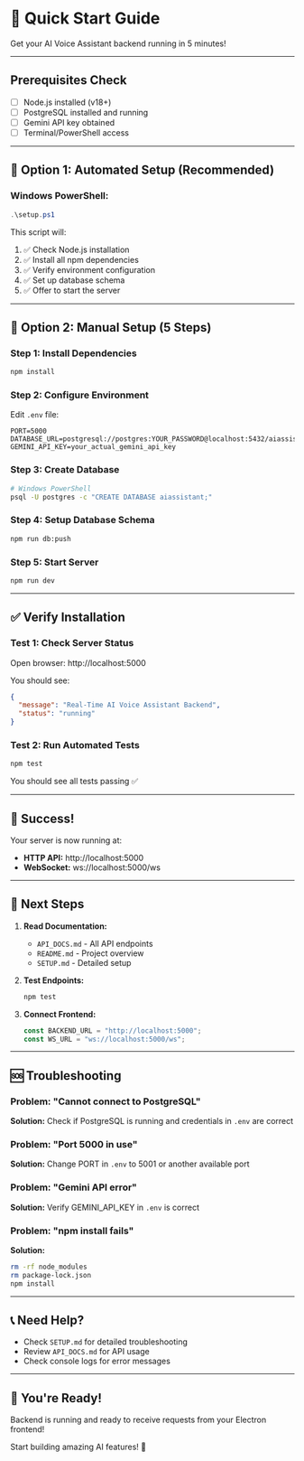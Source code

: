 # 🚀 Quick Start Guide

Get your AI Voice Assistant backend running in 5 minutes!

---

## Prerequisites Check

- [ ] Node.js installed (v18+)
- [ ] PostgreSQL installed and running
- [ ] Gemini API key obtained
- [ ] Terminal/PowerShell access

---

## 🎯 Option 1: Automated Setup (Recommended)

### Windows PowerShell:

```powershell
.\setup.ps1
```

This script will:

1. ✅ Check Node.js installation
2. ✅ Install all npm dependencies
3. ✅ Verify environment configuration
4. ✅ Set up database schema
5. ✅ Offer to start the server

---

## 🎯 Option 2: Manual Setup (5 Steps)

### Step 1: Install Dependencies

```bash
npm install
```

### Step 2: Configure Environment

Edit `.env` file:

```env
PORT=5000
DATABASE_URL=postgresql://postgres:YOUR_PASSWORD@localhost:5432/aiassistant
GEMINI_API_KEY=your_actual_gemini_api_key
```

### Step 3: Create Database

```bash
# Windows PowerShell
psql -U postgres -c "CREATE DATABASE aiassistant;"
```

### Step 4: Setup Database Schema

```bash
npm run db:push
```

### Step 5: Start Server

```bash
npm run dev
```

---

## ✅ Verify Installation

### Test 1: Check Server Status

Open browser: http://localhost:5000

You should see:

```json
{
  "message": "Real-Time AI Voice Assistant Backend",
  "status": "running"
}
```

### Test 2: Run Automated Tests

```bash
npm test
```

You should see all tests passing ✅

---

## 🎉 Success!

Your server is now running at:

- **HTTP API:** http://localhost:5000
- **WebSocket:** ws://localhost:5000/ws

---

## 📖 Next Steps

1. **Read Documentation:**

   - `API_DOCS.md` - All API endpoints
   - `README.md` - Project overview
   - `SETUP.md` - Detailed setup

2. **Test Endpoints:**

   ```bash
   npm test
   ```

3. **Connect Frontend:**
   ```javascript
   const BACKEND_URL = "http://localhost:5000";
   const WS_URL = "ws://localhost:5000/ws";
   ```

---

## 🆘 Troubleshooting

### Problem: "Cannot connect to PostgreSQL"

**Solution:** Check if PostgreSQL is running and credentials in `.env` are correct

### Problem: "Port 5000 in use"

**Solution:** Change PORT in `.env` to 5001 or another available port

### Problem: "Gemini API error"

**Solution:** Verify GEMINI_API_KEY in `.env` is correct

### Problem: "npm install fails"

**Solution:**

```bash
rm -rf node_modules
rm package-lock.json
npm install
```

---

## 📞 Need Help?

- Check `SETUP.md` for detailed troubleshooting
- Review `API_DOCS.md` for API usage
- Check console logs for error messages

---

## 🎊 You're Ready!

Backend is running and ready to receive requests from your Electron frontend!

Start building amazing AI features! 🚀
